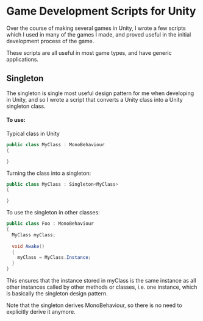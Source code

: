 # Game Development Scripts for Unity
Over the course of making several games in Unity, I wrote a few scripts which I used in many of the games I made, and proved useful in the initial development process of the game. 

These scripts are all useful in most game types, and have generic applications.

## Singleton
The singleton is single most useful design pattern for me when developing in Unity, and so I wrote a script that converts a Unity class into a Unity singleton class. 

#### To use:
Typical class in Unity
```C#
public class MyClass : MonoBehaviour 
{

}
```

Turning the class into a singleton:
```C#
public class MyClass : Singleton<MyClass> 
{

}
```

To use the singleton in other classes:
```C#
public class Foo : MonoBehaviour 
{
  MyClass myClass;
  
  void Awake() 
  {
    myClass = MyClass.Instance;
  }
}
```
This ensures that the instance stored in myClass is the same instance as all other instances called by other methods or classes, i.e. one instance, which is basically the singleton design pattern.


Note that the singleton derives MonoBehaviour, so there is no need to explicitly derive it anymore.


